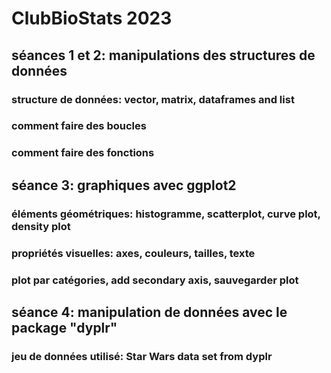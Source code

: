 # ClubBioStats 2023

## séances 1 et 2: manipulations des structures de données

### structure de données: vector, matrix, dataframes and list
### comment faire des boucles 
### comment faire des fonctions

## séance 3: graphiques avec ggplot2

###  éléments géométriques: histogramme, scatterplot, curve plot, density plot
### propriétés visuelles: axes, couleurs, tailles, texte
### plot par catégories, add secondary axis, sauvegarder plot

## séance 4: manipulation de données avec le package "dyplr"
### jeu de données utilisé: Star Wars data set from dyplr
